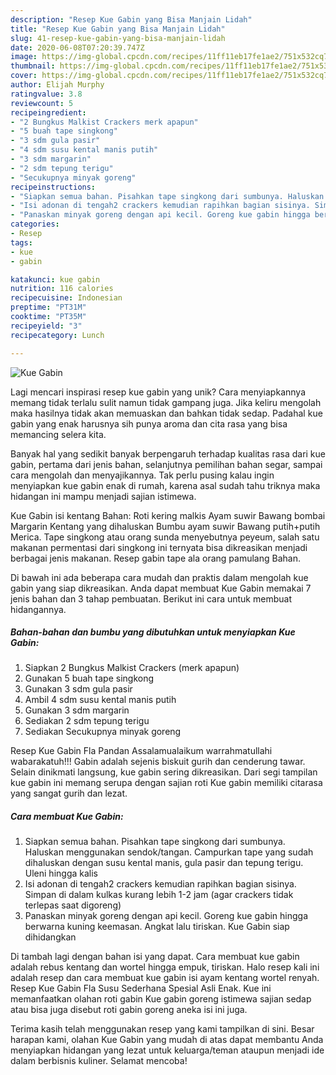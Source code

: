```yaml
---
description: "Resep Kue Gabin yang Bisa Manjain Lidah"
title: "Resep Kue Gabin yang Bisa Manjain Lidah"
slug: 41-resep-kue-gabin-yang-bisa-manjain-lidah
date: 2020-06-08T07:20:39.747Z
image: https://img-global.cpcdn.com/recipes/11ff11eb17fe1ae2/751x532cq70/kue-gabin-foto-resep-utama.jpg
thumbnail: https://img-global.cpcdn.com/recipes/11ff11eb17fe1ae2/751x532cq70/kue-gabin-foto-resep-utama.jpg
cover: https://img-global.cpcdn.com/recipes/11ff11eb17fe1ae2/751x532cq70/kue-gabin-foto-resep-utama.jpg
author: Elijah Murphy
ratingvalue: 3.8
reviewcount: 5
recipeingredient:
- "2 Bungkus Malkist Crackers merk apapun"
- "5 buah tape singkong"
- "3 sdm gula pasir"
- "4 sdm susu kental manis putih"
- "3 sdm margarin"
- "2 sdm tepung terigu"
- "Secukupnya minyak goreng"
recipeinstructions:
- "Siapkan semua bahan. Pisahkan tape singkong dari sumbunya. Haluskan menggunakan sendok/tangan. Campurkan tape yang sudah dihaluskan dengan susu kental manis, gula pasir dan tepung terigu. Uleni hingga kalis"
- "Isi adonan di tengah2 crackers kemudian rapihkan bagian sisinya. Simpan di dalam kulkas kurang lebih 1-2 jam (agar crackers tidak terlepas saat digoreng)"
- "Panaskan minyak goreng dengan api kecil. Goreng kue gabin hingga berwarna kuning keemasan. Angkat lalu tiriskan. Kue Gabin siap dihidangkan"
categories:
- Resep
tags:
- kue
- gabin

katakunci: kue gabin 
nutrition: 116 calories
recipecuisine: Indonesian
preptime: "PT31M"
cooktime: "PT35M"
recipeyield: "3"
recipecategory: Lunch

---
```



![Kue Gabin](https://img-global.cpcdn.com/recipes/11ff11eb17fe1ae2/751x532cq70/kue-gabin-foto-resep-utama.jpg)

Lagi mencari inspirasi resep kue gabin yang unik? Cara menyiapkannya memang tidak terlalu sulit namun tidak gampang juga. Jika keliru mengolah maka hasilnya tidak akan memuaskan dan bahkan tidak sedap. Padahal kue gabin yang enak harusnya sih punya aroma dan cita rasa yang bisa memancing selera kita.

Banyak hal yang sedikit banyak berpengaruh terhadap kualitas rasa dari kue gabin, pertama dari jenis bahan, selanjutnya pemilihan bahan segar, sampai cara mengolah dan menyajikannya. Tak perlu pusing kalau ingin menyiapkan kue gabin enak di rumah, karena asal sudah tahu triknya maka hidangan ini mampu menjadi sajian istimewa.

Kue Gabin isi kentang Bahan: Roti kering malkis Ayam suwir Bawang bombai Margarin Kentang yang dihaluskan Bumbu ayam suwir Bawang putih+putih Merica. Tape singkong atau orang sunda menyebutnya peyeum, salah satu makanan permentasi dari singkong ini ternyata bisa dikreasikan menjadi berbagai jenis makanan. Resep gabin tape ala orang pamulang Bahan.


Di bawah ini ada beberapa cara mudah dan praktis dalam mengolah kue gabin yang siap dikreasikan. Anda dapat membuat Kue Gabin memakai 7 jenis bahan dan 3 tahap pembuatan. Berikut ini cara untuk membuat hidangannya.

<!--inarticleads1-->

##### Bahan-bahan dan bumbu yang dibutuhkan untuk menyiapkan Kue Gabin:

1. Siapkan 2 Bungkus Malkist Crackers (merk apapun)
1. Gunakan 5 buah tape singkong
1. Gunakan 3 sdm gula pasir
1. Ambil 4 sdm susu kental manis putih
1. Gunakan 3 sdm margarin
1. Sediakan 2 sdm tepung terigu
1. Sediakan Secukupnya minyak goreng


Resep Kue Gabin Fla Pandan Assalamualaikum warrahmatullahi wabarakatuh!!! Gabin adalah sejenis biskuit gurih dan cenderung tawar. Selain dinikmati langsung, kue gabin sering dikreasikan. Dari segi tampilan kue gabin ini memang serupa dengan sajian roti Kue gabin memiliki citarasa yang sangat gurih dan lezat. 

<!--inarticleads2-->

##### Cara membuat Kue Gabin:

1. Siapkan semua bahan. Pisahkan tape singkong dari sumbunya. Haluskan menggunakan sendok/tangan. Campurkan tape yang sudah dihaluskan dengan susu kental manis, gula pasir dan tepung terigu. Uleni hingga kalis
1. Isi adonan di tengah2 crackers kemudian rapihkan bagian sisinya. Simpan di dalam kulkas kurang lebih 1-2 jam (agar crackers tidak terlepas saat digoreng)
1. Panaskan minyak goreng dengan api kecil. Goreng kue gabin hingga berwarna kuning keemasan. Angkat lalu tiriskan. Kue Gabin siap dihidangkan


Di tambah lagi dengan bahan isi yang dapat. Cara membuat kue gabin adalah rebus kentang dan wortel hingga empuk, tiriskan. Halo resep kali ini adalah resep dan cara membuat kue gabin isi ayam kentang wortel renyah. Resep Kue Gabin Fla Susu Sederhana Spesial Asli Enak. Kue ini memanfaatkan olahan roti gabin Kue gabin goreng istimewa sajian sedap atau bisa juga disebut roti gabin goreng aneka isi ini juga. 

Terima kasih telah menggunakan resep yang kami tampilkan di sini. Besar harapan kami, olahan Kue Gabin yang mudah di atas dapat membantu Anda menyiapkan hidangan yang lezat untuk keluarga/teman ataupun menjadi ide dalam berbisnis kuliner. Selamat mencoba!
